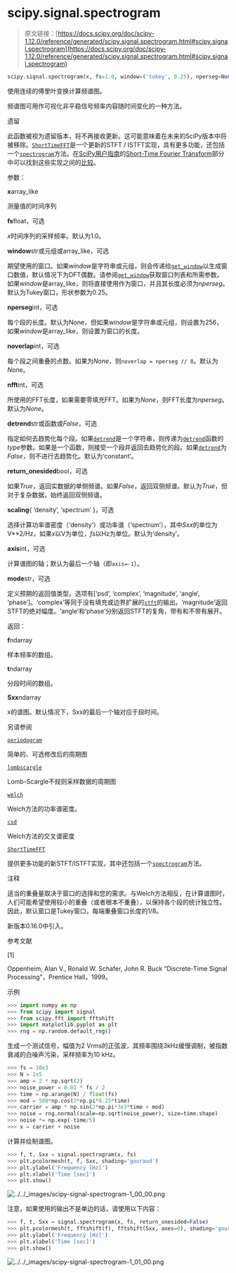# scipy.signal.spectrogram

> 原文链接：[https://docs.scipy.org/doc/scipy-1.12.0/reference/generated/scipy.signal.spectrogram.html#scipy.signal.spectrogram](https://docs.scipy.org/doc/scipy-1.12.0/reference/generated/scipy.signal.spectrogram.html#scipy.signal.spectrogram)

```py
scipy.signal.spectrogram(x, fs=1.0, window=('tukey', 0.25), nperseg=None, noverlap=None, nfft=None, detrend='constant', return_onesided=True, scaling='density', axis=-1, mode='psd')
```

使用连续的傅里叶变换计算频谱图。

频谱图可用作可视化非平稳信号频率内容随时间变化的一种方法。

遗留

此函数被视为遗留版本，将不再接收更新。这可能意味着在未来的SciPy版本中将被移除。[`ShortTimeFFT`](https://docs.scipy.org/doc/scipy-1.12.0/reference/generated/scipy.signal.ShortTimeFFT.html#scipy.signal.ShortTimeFFT "scipy.signal.ShortTimeFFT")是一个更新的STFT / ISTFT实现，具有更多功能，还包括一个[`spectrogram`](https://docs.scipy.org/doc/scipy-1.12.0/reference/generated/scipy.signal.ShortTimeFFT.spectrogram.html#scipy.signal.ShortTimeFFT.spectrogram "scipy.signal.ShortTimeFFT.spectrogram")方法。在[SciPy用户指南](https://docs.scipy.org/doc/scipy-1.12.0/tutorial/index.html#user-guide)的[Short-Time Fourier Transform](https://docs.scipy.org/doc/scipy-1.12.0/tutorial/signal.html#tutorial-stft)部分中可以找到这些实现之间的[比较](https://docs.scipy.org/doc/scipy-1.12.0/tutorial/signal.html#tutorial-stft-legacy-stft)。

参数：

**x**array_like

测量值的时间序列

**fs**float，可选

*x*时间序列的采样频率。默认为1.0。

**window**str或元组或array_like，可选

期望使用的窗口。如果*window*是字符串或元组，则会传递给[`get_window`](https://docs.scipy.org/doc/scipy-1.12.0/reference/generated/scipy.signal.get_window.html#scipy.signal.get_window "scipy.signal.get_window")以生成窗口数值，默认情况下为DFT偶数。请参阅[`get_window`](https://docs.scipy.org/doc/scipy-1.12.0/reference/generated/scipy.signal.get_window.html#scipy.signal.get_window "scipy.signal.get_window")获取窗口列表和所需参数。如果*window*是array_like，则将直接使用作为窗口，并且其长度必须为*nperseg*。默认为Tukey窗口，形状参数为0.25。

**nperseg**int，可选

每个段的长度。默认为None，但如果*window*是字符串或元组，则设置为256，如果*window*是array_like，则设置为窗口的长度。

**noverlap**int，可选

每个段之间重叠的点数。如果为*None*，则`noverlap = nperseg // 8`。默认为*None*。

**nfft**int，可选

所使用的FFT长度，如果需要零填充FFT。如果为*None*，则FFT长度为*nperseg*。默认为*None*。

**detrend**str或函数或*False*，可选

指定如何去趋势化每个段。如果[`detrend`](https://docs.scipy.org/doc/scipy-1.12.0/reference/generated/scipy.signal.detrend.html#scipy.signal.detrend "scipy.signal.detrend")是一个字符串，则传递为[`detrend`](https://docs.scipy.org/doc/scipy-1.12.0/reference/generated/scipy.signal.detrend.html#scipy.signal.detrend "scipy.signal.detrend")函数的*type*参数。如果是一个函数，则接受一个段并返回去趋势化的段。如果[`detrend`](https://docs.scipy.org/doc/scipy-1.12.0/reference/generated/scipy.signal.detrend.html#scipy.signal.detrend "scipy.signal.detrend")为*False*，则不进行去趋势化。默认为‘constant’。

**return_onesided**bool，可选

如果*True*，返回实数据的单侧频谱。如果*False*，返回双侧频谱。默认为*True*，但对于复杂数据，始终返回双侧频谱。

**scaling**{ ‘density’, ‘spectrum’ }，可选

选择计算功率谱密度（‘density’）或功率谱（‘spectrum’），其中*Sxx*的单位为V**2/Hz，如果*x*以V为单位，*fs*以Hz为单位。默认为‘density’。

**axis**int，可选

计算谱图的轴；默认为最后一个轴（即`axis=-1`）。

**mode**str，可选

定义预期的返回值类型。选项有[‘psd’, ‘complex’, ‘magnitude’, ‘angle’, ‘phase’]。‘complex’等同于没有填充或边界扩展的[`stft`](scipy.signal.stft.html#scipy.signal.stft "scipy.signal.stft")的输出。‘magnitude’返回STFT的绝对幅度。‘angle’和‘phase’分别返回STFT的复角，带有和不带有展开。

返回：

**f**ndarray

样本频率的数组。

**t**ndarray

分段时间的数组。

**Sxx**ndarray

x的谱图。默认情况下，Sxx的最后一个轴对应于段时间。

另请参阅

[`periodogram`](scipy.signal.periodogram.html#scipy.signal.periodogram "scipy.signal.periodogram")

简单的、可选修改后的周期图

[`lombscargle`](scipy.signal.lombscargle.html#scipy.signal.lombscargle "scipy.signal.lombscargle")

Lomb-Scargle不规则采样数据的周期图

[`welch`](scipy.signal.welch.html#scipy.signal.welch "scipy.signal.welch")

Welch方法的功率谱密度。

[`csd`](scipy.signal.csd.html#scipy.signal.csd "scipy.signal.csd")

Welch方法的交叉谱密度

[`ShortTimeFFT`](scipy.signal.ShortTimeFFT.html#scipy.signal.ShortTimeFFT "scipy.signal.ShortTimeFFT")

提供更多功能的新STFT/ISTFT实现，其中还包括一个[`spectrogram`](scipy.signal.ShortTimeFFT.spectrogram.html#scipy.signal.ShortTimeFFT.spectrogram "scipy.signal.ShortTimeFFT.spectrogram")方法。

注释

适当的重叠量取决于窗口的选择和您的需求。与Welch方法相反，在计算谱图时，人们可能希望使用较小的重叠（或者根本不重叠），以保持各个段的统计独立性。因此，默认窗口是Tukey窗口，每端重叠窗口长度的1/8。

新版本0.16.0中引入。

参考文献

[1]

Oppenheim, Alan V., Ronald W. Schafer, John R. Buck “Discrete-Time Signal Processing”，Prentice Hall，1999。

示例

```py
>>> import numpy as np
>>> from scipy import signal
>>> from scipy.fft import fftshift
>>> import matplotlib.pyplot as plt
>>> rng = np.random.default_rng() 
```

生成一个测试信号，幅值为2 Vrms的正弦波，其频率围绕3kHz缓慢调制，被指数衰减的白噪声污染，采样频率为10 kHz。

```py
>>> fs = 10e3
>>> N = 1e5
>>> amp = 2 * np.sqrt(2)
>>> noise_power = 0.01 * fs / 2
>>> time = np.arange(N) / float(fs)
>>> mod = 500*np.cos(2*np.pi*0.25*time)
>>> carrier = amp * np.sin(2*np.pi*3e3*time + mod)
>>> noise = rng.normal(scale=np.sqrt(noise_power), size=time.shape)
>>> noise *= np.exp(-time/5)
>>> x = carrier + noise 
```

计算并绘制谱图。

```py
>>> f, t, Sxx = signal.spectrogram(x, fs)
>>> plt.pcolormesh(t, f, Sxx, shading='gouraud')
>>> plt.ylabel('Frequency [Hz]')
>>> plt.xlabel('Time [sec]')
>>> plt.show() 
```

![../../_images/scipy-signal-spectrogram-1_00_00.png](../Images/47c57e0af15b401645e91dfd48baf21f.png)

注意，如果使用的输出不是单边的话，请使用以下内容：

```py
>>> f, t, Sxx = signal.spectrogram(x, fs, return_onesided=False)
>>> plt.pcolormesh(t, fftshift(f), fftshift(Sxx, axes=0), shading='gouraud')
>>> plt.ylabel('Frequency [Hz]')
>>> plt.xlabel('Time [sec]')
>>> plt.show() 
```

![../../_images/scipy-signal-spectrogram-1_01_00.png](../Images/e183f1b3a457f736785edd8209e221f1.png)
